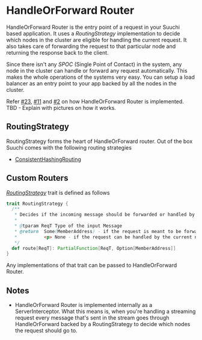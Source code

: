 # HandleOrForward Router

HandleOrForward Router is the entry point of a request in your Suuchi based application. It uses a _RoutingStrategy_ implementation to decide which nodes in the cluster are eligible for handling the current request. It also takes care of forwarding the request to that particular node and returning the response back to the client.

Since there isn't any _SPOC_ (Single Point of Contact) in the system, any node in the cluster can handle or forward any request automatically. This makes the whole operations of the systems very easy. You can setup a load balancer as an entry point to your app
backed by all the nodes in the cluster.

Refer [#23](https://github.com/ashwanthkumar/suuchi/pull/23), [#11](https://github.com/ashwanthkumar/suuchi/pull/11) and [#2](https://github.com/ashwanthkumar/suuchi/pull/2) on how HandleOrForward Router is implemented. TBD - Explain with pictures on how it works.

## RoutingStrategy
RoutingStrategy forms the heart of HandleOrForward router. Out of the box Suuchi comes with the following routing strategies

- [ConsistentHashingRouting](https://en.wikipedia.org/wiki/Consistent_hashing)

## Custom Routers
[_RoutingStrategy_](https://github.com/ashwanthkumar/suuchi/blob/master/src/main/scala/in/ashwanthkumar/suuchi/router/RoutingStrategy.scala#L10) trait is defined as follows

```scala
trait RoutingStrategy {
  /**
   * Decides if the incoming message should be forwarded or handled by the current node.
   *
   * @tparam ReqT Type of the input Message
   * @return  Some(MemberAddress) - if the request is meant to be forwarded
   *          <p> None - if the request can be handled by the current node
   */
  def route[ReqT]: PartialFunction[ReqT, Option[MemberAddress]]
}
```

Any implementations of that trait can be passed to HandleOrForward Router.

## Notes

- HandleOrForward Router is implemented internally as a ServerInterceptor. What this means is, when you're handling a streaming request every message that's sent in the stream goes through HandleOrForward backed by a RoutingStrategy to decide which nodes the request should go to.
